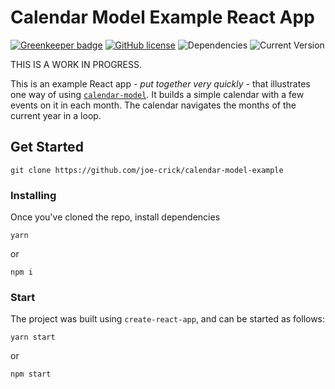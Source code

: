 Calendar Model Example React App
==================

[![Greenkeeper badge](https://badges.greenkeeper.io/joe-crick/calendar-model.svg)](https://greenkeeper.io/)
[![GitHub license](https://img.shields.io/github/license/Day8/re-frame.svg)](license.txt)
![Dependencies](https://img.shields.io/badge/dependencies-up%20to%20date-brightgreen.svg)
![Current Version](https://img.shields.io/badge/version-0.0.1-green.svg)


THIS IS A WORK IN PROGRESS.

This is an example React app - _put together very quickly_ - that illustrates one way of using [`calendar-model`](https://github.com/joe-crick/calendar-model). It builds a simple calendar 
with a few events on it in each month. The calendar navigates the months of the current year in a
loop.

## Get Started

```
git clone https://github.com/joe-crick/calendar-model-example
```

### Installing

Once you've cloned the repo, install dependencies

```
yarn
```
or
```
npm i
```

### Start

The project was built using `create-react-app`, and can be started as follows:

```
yarn start
```

or

```
npm start
```

